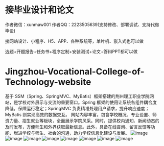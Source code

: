 # 接毕业设计和论文
作者微信：xunmaw001  作者QQ：2223505639(支持修改、部署调试、支持代做毕设)

接网站设计、小程序、H5、APP、各种系统等，单片机、嵌入式也可以做

选题+开题报告+任务书+程序定制+安装测试+论文+答辩PPT都可以做
# Jingzhou-Vocational-College-of-Technology-website
基于 SSM（Spring、SpringMVC、MyBatis）框架搭建的荆州理工职业学院网站，是学校对外展示与交流的重要窗口。Spring 框架的使用让系统各组件耦合度降低，保障运行稳定；SpringMVC 负责精准处理用户请求，提升响应速度；MyBatis 则实现高效的数据交互。  网站内容丰富，包含学校概况、专业设置、师资力量、招生就业等板块，全面展示学院风采。同时，提供校内通知、新闻动态的及时发布，方便师生和外界获取最新信息。此外，具备在线咨询、留言反馈等功能，增进学校与师生、社会的沟通，助力学校信息化建设与发展。 
![image](https://github.com/user-attachments/assets/466ba44f-21fc-4016-b045-02f2a51ee51f)
![image](https://github.com/user-attachments/assets/3571b9c9-1080-4ed2-a1be-4403eedb84de)
![image](https://github.com/user-attachments/assets/c0e061df-84f4-4da6-a473-c548d423884a)
![image](https://github.com/user-attachments/assets/eb9de119-44ba-4ffc-98c4-97463c84499d)
![image](https://github.com/user-attachments/assets/240e6de0-f60f-4e46-9660-0714505a1c14)
![image](https://github.com/user-attachments/assets/b90821bf-98e4-426c-9c09-42e80b777935)
![image](https://github.com/user-attachments/assets/1839fab4-e819-4e9b-b319-392bcb364fc3)
![image](https://github.com/user-attachments/assets/f354ded6-b35d-4c39-b852-2b639abdcd7d)
